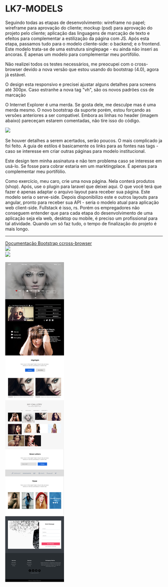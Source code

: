 # LK7-MODELS

<p>Seguindo todas as etapas de desenvolvimento: wireframe no papel; wireframe para aprovação do cliente; mockup (psd) para aprovação do projeto pelo cliente; aplicação das linguagens de marcação de texto e efeitos para complementar a estilização da página com JS. Após esta etapa, passamos tudo para o modelo cliente-side: o backend; e o frontend. Este modelo trata-se de uma estrutura singlepage - eu ainda não inseri as ancoras. É apenas um modelo para complementar meu portifólio.</p>

<p>Não realizei todos os testes necessários, me preocupei com o cross-browser devido a nova versão que estou usando do bootstrap (4.0), agora já estável.</p>

<p>O design esta responsivo e precisei ajustar alguns detalhes para screens até 300px. Caso estranhe a nova tag "vh", são os novos padrões css de marcação</p>

<p>O Internet Explorer é uma merda. Se gosta dele, me desculpe mas é uma merda mesmo. O novo bootstrap da suporte porém, estou forçando as versões anteriores a ser compatível. Embora as linhas no header (imagem abaixo) pareceçam estarem comentadas, não tire isso do código.</p>
<img src="https://s14.postimg.org/yy70l54hd/image.png" widht="200" heigth="200"><br>

<p>Se houver detalhes a serem acertados, serão poucos. O mais complicado ja foi feito. A guia de estilos é basicamente os links para as fontes nas tags - caso se interesse em criar outras páginas para modelo institucional.</p>

<p>Este design tem minha assinatura e não tem problema caso se interesse em usá-lo. Se fosse para cobrar estaria em um marktingplace. É apenas para complementar meu portifólio.</p>

<p>Como exercício, meu caro, crie uma nova página. Nela conterá produtos (shop). Após, use o plugin para laravel que deixei aqui. O que você terá que fazer é apenas adaptar o arquivo layout para receber sua página. Este modelo seria o serve-side. Depois disponibilizo este e outros layouts para angular, pronto para receber sua API - seria o modelo atual para aplicação web client-side. Fullstack é isso, rs. Porém os empregadores não conseguem entender que para cada etapa do desenvolvimento de uma aplicação seja ela web, desktop ou mobile, é preciso um profissional para tal atividade. Quando um só faz tudo, o tempo de finalização do projeto é mais longo.</p>

<hr>

<a href="https://getbootstrap.com/docs/4.0/getting-started/browsers-devices/">Documentação Bootstrap ccross-browser</a>
<br>
<img src="https://s14.postimg.org/3oohuqd0x/image.png" widht="900" heigth="100"><br>
<img src="https://s14.postimg.org/epjmzd7q9/image.png" widht="900" heigth="200"><br>

<img src="https://raw.githubusercontent.com/EuFreela/WebDesign-LK7-MODELS/master/artwork/LK7-Models.jpg" widht="900" heigth="200"><br>
